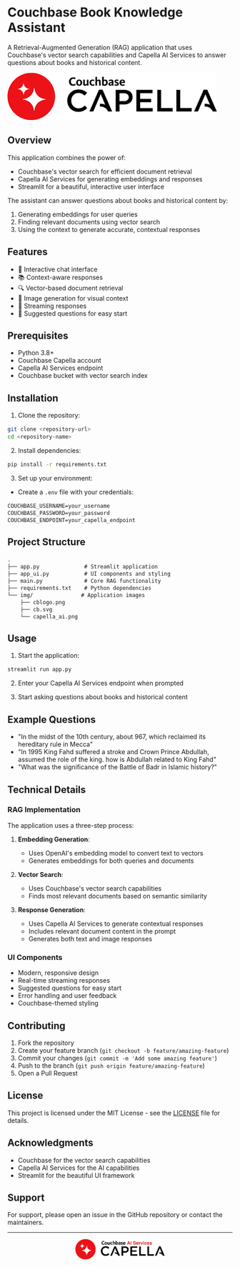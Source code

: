 # Couchbase Book Knowledge Assistant

A Retrieval-Augmented Generation (RAG) application that uses Couchbase's vector search capabilities and Capella AI Services to answer questions about books and historical content.

![Couchbase Logo](img/cblogo.png)

## Overview

This application combines the power of:
- Couchbase's vector search for efficient document retrieval
- Capella AI Services for generating embeddings and responses
- Streamlit for a beautiful, interactive user interface

The assistant can answer questions about books and historical content by:
1. Generating embeddings for user queries
2. Finding relevant documents using vector search
3. Using the context to generate accurate, contextual responses

## Features

- 🤖 Interactive chat interface
- 📚 Context-aware responses
- 🔍 Vector-based document retrieval
- 🎨 Image generation for visual context
- 💬 Streaming responses
- 🎯 Suggested questions for easy start

## Prerequisites

- Python 3.8+
- Couchbase Capella account
- Capella AI Services endpoint
- Couchbase bucket with vector search index

## Installation

1. Clone the repository:
```bash
git clone <repository-url>
cd <repository-name>
```

2. Install dependencies:
```bash
pip install -r requirements.txt
```

3. Set up your environment:
- Create a `.env` file with your credentials:
```
COUCHBASE_USERNAME=your_username
COUCHBASE_PASSWORD=your_password
COUCHBASE_ENDPOINT=your_capella_endpoint
```

## Project Structure

```
.
├── app.py              # Streamlit application
├── app_ui.py           # UI components and styling
├── main.py             # Core RAG functionality
├── requirements.txt    # Python dependencies
└── img/               # Application images
    ├── cblogo.png
    ├── cb.svg
    └── capella_ai.png
```

## Usage

1. Start the application:
```bash
streamlit run app.py
```

2. Enter your Capella AI Services endpoint when prompted

3. Start asking questions about books and historical content

## Example Questions

- "In the midst of the 10th century, about 967, which reclaimed its hereditary rule in Mecca"
- "In 1995 King Fahd suffered a stroke and Crown Prince Abdullah, assumed the role of the king. how is Abdullah related to King Fahd"
- "What was the significance of the Battle of Badr in Islamic history?"

## Technical Details

### RAG Implementation

The application uses a three-step process:

1. **Embedding Generation**:
   - Uses OpenAI's embedding model to convert text to vectors
   - Generates embeddings for both queries and documents

2. **Vector Search**:
   - Uses Couchbase's vector search capabilities
   - Finds most relevant documents based on semantic similarity

3. **Response Generation**:
   - Uses Capella AI Services to generate contextual responses
   - Includes relevant document content in the prompt
   - Generates both text and image responses

### UI Components

- Modern, responsive design
- Real-time streaming responses
- Suggested questions for easy start
- Error handling and user feedback
- Couchbase-themed styling

## Contributing

1. Fork the repository
2. Create your feature branch (`git checkout -b feature/amazing-feature`)
3. Commit your changes (`git commit -m 'Add some amazing feature'`)
4. Push to the branch (`git push origin feature/amazing-feature`)
5. Open a Pull Request

## License

This project is licensed under the MIT License - see the [LICENSE](LICENSE) file for details.

## Acknowledgments

- Couchbase for the vector search capabilities
- Capella AI Services for the AI capabilities
- Streamlit for the beautiful UI framework

## Support

For support, please open an issue in the GitHub repository or contact the maintainers.

---

<div align="center">
  <img src="img/capella_ai.png" alt="Capella AI" width="200"/>
</div> 